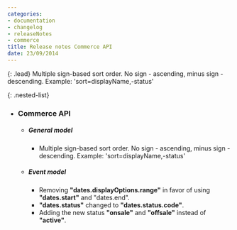 ```yaml
---
categories:
- documentation
- changelog
- releaseNotes
- commerce
title: Release notes Commerce API
date: 23/09/2014
---
```


{: .lead}
Multiple sign-based sort order. No sign - ascending, minus sign - descending. Example: 'sort=displayName,-status'

{: .nested-list}
- ### Commerce API
  + ##### General model
    * Multiple sign-based sort order. No sign - ascending, minus sign - descending. Example: 'sort=displayName,-status'
  + ##### Event model
    * Removing **"dates.displayOptions.range"** in favor of using **"dates.start"** and "dates.end".
    * **"dates.status"** changed to **"dates.status.code"**.
    * Adding the new status **"onsale"** and **"offsale"** instead of **"active"**.
